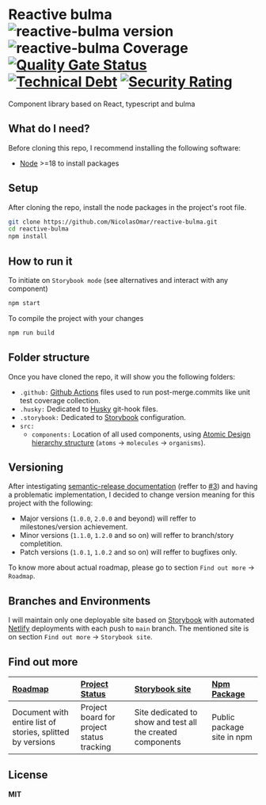 # Reactive bulma ![reactive-bulma version](https://img.shields.io/github/package-json/v/nicolasomar/reactive-bulma?label=npm&logo=npm&labelColor=535353&color=success&style=flat-square) ![reactive-bulma Coverage](https://img.shields.io/codecov/c/github/nicolasomar/reactive-bulma?label=coverage&labelColor=535353&logo=codecov&style=flat-square) [![Quality Gate Status](https://sonarcloud.io/api/project_badges/measure?project=NicolasOmar_reactive-bulma&metric=alert_status)](https://sonarcloud.io/summary/new_code?id=NicolasOmar_reactive-bulma) [![Technical Debt](https://sonarcloud.io/api/project_badges/measure?project=NicolasOmar_reactive-bulma&metric=sqale_index)](https://sonarcloud.io/summary/new_code?id=NicolasOmar_reactive-bulma) [![Security Rating](https://sonarcloud.io/api/project_badges/measure?project=NicolasOmar_reactive-bulma&metric=security_rating)](https://sonarcloud.io/summary/new_code?id=NicolasOmar_reactive-bulma)
Component library based on React, typescript and bulma

## What do I need?
Before cloning this repo, I recommend installing the following software:
- [Node](https://nodejs.org/en/download/) >=18 to install packages

## Setup
After cloning the repo, install the node packages in the project's root file.
```sh
git clone https://github.com/NicolasOmar/reactive-bulma.git
cd reactive-bulma
npm install
```

## How to run it
To initiate on `Storybook mode` (see alternatives and interact with any component)
```sh
npm start
```
To compile the project with your changes
```sh
npm run build
```

## Folder structure
Once you have cloned the repo, it will show you the following folders:
- `.github:` [Github Actions](https://github.com/features/actions/) files used to run post-merge.commits like unit test coverage collection.
- `.husky:` Dedicated to [Husky](https://typicode.github.io/husky/) git-hook files.
- `.storybook:` Dedicated to [Storybook](https://storybook.js.org/) configuration.
- `src:`
  - `components:` Location of all used components, using [Atomic Design hierarchy structure](https://atomicdesign.bradfrost.com/chapter-2/) (`atoms` -> `molecules` -> `organisms`).

## Versioning
After intestigating [semantic-release documentation](https://semantic-release.gitbook.io/semantic-release/) (reffer to [#3](https://github.com/NicolasOmar/reactive-bulma/issues/3)) and having a problematic implementation, I decided to change version meaning for this project with the following:
- Major versions (`1.0.0`, `2.0.0` and beyond) will reffer to milestones/version achievement.
- Minor versions (`1.1.0`, `1.2.0` and so on) will reffer to branch/story completition.
- Patch versions (`1.0.1`, `1.0.2` and so on) will reffer to bugfixes only.

To know more about actual roadmap, please go to section `Find out more` -> `Roadmap`.

## Branches and Environments
I will maintain only one deployable site based on [Storybook](https://storybook.js.org/) with automated [Netlify](https://netlify.com/) deployments with each push to `main` branch. The mentioned site is on section `Find out more` -> `Storybook site`.

## Find out more
| [Roadmap](https://docs.google.com/document/d/1kWX-dDTD-cQUeB_Vbu0K6xRvtHaSA38h76yQnhiCe9U) | [Project Status](https://github.com/users/NicolasOmar/projects/3) | [Storybook site](https://my-pets-storybook.netlify.app/) | [Npm Package](https://www.npmjs.com/package/reactive-bulma)
| :--- | :--- | :--- | :--- |
| Document with entire list of stories, splitted by versions | Project board for project status tracking | Site dedicated to show and test all the created components | Public package site in npm

## License
**MIT**
